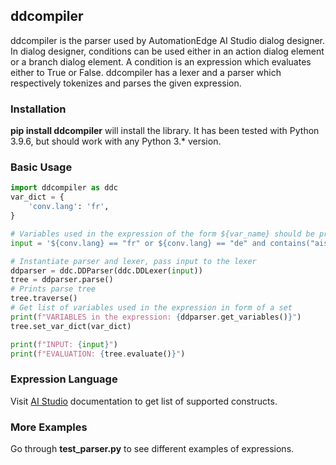 ## ddcompiler

ddcompiler is the parser used by AutomationEdge AI Studio dialog designer. In dialog designer, conditions can be used either in an action dialog element or a branch dialog element. A condition is an expression which evaluates either to True or False. ddcompiler has a lexer and a parser which respectively tokenizes and parses the given expression.

### Installation

**pip install ddcompiler** will install the library. It has been tested with Python 3.9.6, but should work with any Python 3.\* version.

### Basic Usage

```python
import ddcompiler as ddc
var_dict = {
    'conv.lang': 'fr',
}

# Variables used in the expression of the form ${var_name} should be present in the var_dict.
input = '${conv.lang} == "fr" or ${conv.lang} == "de" and contains("aistudio", "studio")'

# Instantiate parser and lexer, pass input to the lexer
ddparser = ddc.DDParser(ddc.DDLexer(input))
tree = ddparser.parse()
# Prints parse tree
tree.traverse()
# Get list of variables used in the expression in form of a set
print(f"VARIABLES in the expression: {ddparser.get_variables()}")
tree.set_var_dict(var_dict)

print(f"INPUT: {input}")
print(f"EVALUATION: {tree.evaluate()}")
```

### Expression Language

Visit [AI Studio](https://docs.automationedge.ai/docs/getting-started/manual-configuration/conditions/) documentation to get list of supported constructs.

### More Examples

Go through **test_parser.py** to see different examples of expressions.
